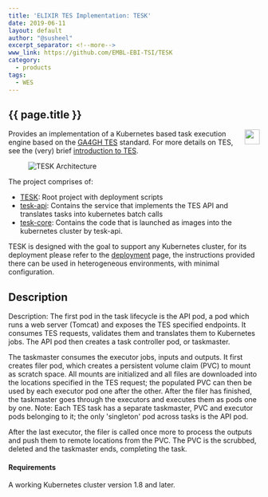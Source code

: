 ```yaml
---
title: 'ELIXIR TES Implementation: TESK'
date: 2019-06-11
layout: default
author: "@susheel"
excerpt_separator: <!--more-->
www_link: https://github.com/EMBL-EBI-TSI/TESK
category:
  - products
tags:
  - WES
---
```


## {{ page.title }}

<img style="float: right; width: 30px;" src="{{ 'assets' | relative_url }}/img/TESK.png" />

Provides an implementation of a Kubernetes based task execution engine based on the [GA4GH TES](https://github.com/ga4gh/task-execution-schemas) standard. For more details on TES, see the (very) brief [introduction to TES](https://github.com/EMBL-EBI-TSI/TESK/blob/master/documentation/tesintro.md).

<!--more-->

<figure>
<img src="{{ 'assets' | relative_url }}/img/TESK-Architecture.png" alt="TESK Architecture"/>
</figure>

The project comprises of:
* [TESK](https://github.com/EMBL-EBI-TSI/TESK): Root project with deployment scripts
* [tesk-api](https://github.com/EMBL-EBI-TSI/tesk-api): Contains the service that implements the TES API and translates tasks into kubernetes batch calls
* [tesk-core](https://github.com/EMBL-EBI-TSI/tesk-core): Contains the code that is launched as images into the kubernetes cluster by tesk-api.

TESK is designed with the goal to support any Kubernetes cluster, for its deployment please refer to the [deployment](https://github.com/EMBL-EBI-TSI/TESK/blob/master/documentation/deployment.md) page, the instructions provided there can be used in heterogeneous environments, with minimal configuration.

## Description

Description: The first pod in the task lifecycle is the API pod, a pod which runs a web server (Tomcat) and exposes the TES specified endpoints. It consumes TES requests, validates them and translates them to Kubernetes jobs. The API pod then creates a task controller pod, or taskmaster.

The taskmaster consumes the executor jobs, inputs and outputs. It first creates filer pod, which creates a persistent volume claim (PVC) to mount as scratch space. All mounts are initialized and all files are downloaded into the locations specified in the TES request; the populated PVC can then be used by each executor pod one after the other. After the filer has finished, the taskmaster goes through the executors and executes them as pods one by one. Note: Each TES task has a separate taskmaster, PVC and executor pods belonging to it; the only 'singleton' pod across tasks is the API pod.

After the last executor, the filer is called once more to process the outputs and push them to remote locations from the PVC. The PVC is the scrubbed, deleted and the taskmaster ends, completing the task.

#### Requirements
A working Kubernetes cluster version 1.8 and later.
